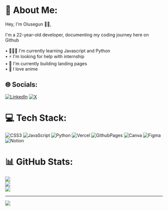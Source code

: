 # 💫 About Me:
Hey, I'm Olusegun 👋🏾,<br><br>I'm a 22-year-old developer, documenting my coding journey here on Github<br><br>
  • 🧑🏾‍💻 I'm currently learning Javascript and Python<br>
  • ⚡️ I'm looking for help with internship<br> 
  • 🚀 I'm currently building landing pages<br> 
  • 🐤 I love anime

## 🌐 Socials:
[![LinkedIn](https://img.shields.io/badge/LinkedIn-%230077B5.svg?logo=linkedin&logoColor=white)](https://linkedin.com/in/olusegun-bamgbelu-163208209) [![X](https://img.shields.io/badge/X-black.svg?logo=X&logoColor=white)](https://x.com/oluseguncodes) 

# 💻 Tech Stack:
![CSS3](https://img.shields.io/badge/css3-%231572B6.svg?style=for-the-badge&logo=css3&logoColor=white) ![JavaScript](https://img.shields.io/badge/javascript-%23323330.svg?style=for-the-badge&logo=javascript&logoColor=%23F7DF1E) ![Python](https://img.shields.io/badge/python-3670A0?style=for-the-badge&logo=python&logoColor=ffdd54) ![Vercel](https://img.shields.io/badge/vercel-%23000000.svg?style=for-the-badge&logo=vercel&logoColor=white) ![GithubPages](https://img.shields.io/badge/github%20pages-121013?style=for-the-badge&logo=github&logoColor=white) ![Canva](https://img.shields.io/badge/Canva-%2300C4CC.svg?style=for-the-badge&logo=Canva&logoColor=white) ![Figma](https://img.shields.io/badge/figma-%23F24E1E.svg?style=for-the-badge&logo=figma&logoColor=white) ![Notion](https://img.shields.io/badge/Notion-%23000000.svg?style=for-the-badge&logo=notion&logoColor=white) 
# 📊 GitHub Stats:
![](https://github-readme-stats.vercel.app/api?username=oluseguncodess&theme=dark&hide_border=false&include_all_commits=false&count_private=false)<br/>
![](https://github-readme-streak-stats.herokuapp.com/?user=oluseguncodess&theme=dark&hide_border=false)<br/>
![](https://github-readme-stats.vercel.app/api/top-langs/?username=oluseguncodess&theme=dark&hide_border=false&include_all_commits=false&count_private=false&layout=compact)

---
[![](https://visitcount.itsvg.in/api?id=oluseguncodess&icon=0&color=0)](https://visitcount.itsvg.in)

<!-- Proudly created with GPRM ( https://gprm.itsvg.in ) -->
